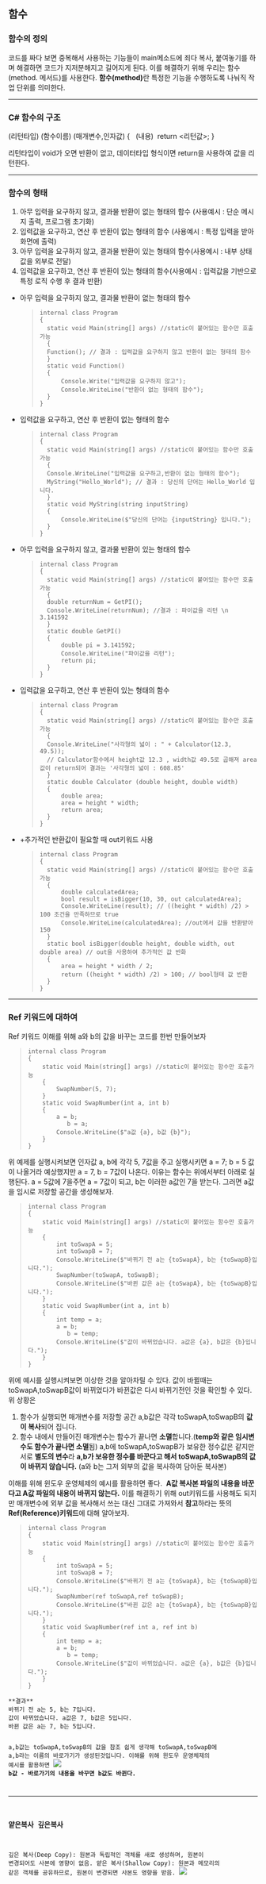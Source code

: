 <h2 id="함수">함수</h2>
<h3 id="함수의-정의">함수의 정의</h3>
<p>코드를 짜다 보면 중복해서 사용하는 기능들이 main메소드에 죄다 복사, 붙여놓기를 하며 해결하면 코드가 지저분해지고 길어지게 된다. 이를 해결하기 위해 우리는 함수(method. 메서드)를 사용한다.
<strong>함수(method)</strong>란 특정한 기능을 수행하도록 나눠직 작업 단위를 의미한다.</p>
<hr />
<h3 id="c-함수의-구조">C# 함수의 구조</h3>
<p>(리턴타입) (함수이름) (매개변수,인자값)
{  
(내용) 
return 
&lt;리턴값&gt;;
}</p>
<p>리턴타입이 void가 오면 반환이 없고, 데이터타입 형식이면 return을 사용하여 값을 리턴한다.</p>
<hr />
<h3 id="함수의-형태">함수의 형태</h3>
<ol>
<li>아무 입력을 요구하지 않고, 결과물 반환이 없는 형태의 함수 (사용예시 : 단순 메시지 출력, 프로그램 초기화)</li>
<li>입력값을 요구하고, 연산 후 반환이 없는 형태의 함수 (사용예시 : 특정 입력을 받아 화면에 출력)</li>
<li>아무 입력을 요구하지 않고, 결과물 반환이 있는 형태의 함수(사용예시 : 내부 상태 값을 외부로 전달)</li>
<li>입력값을 요구하고, 연산 후 반환이 있는 형태의 함수(사용예시 : 입력값을 기반으로 특정 로직 수행 후 결과 반환)</li>
</ol>
<ul>
<li>아무 입력을 요구하지 않고, 결과물 반환이 없는 형태의 함수<blockquote>
<pre><code class="language-cs">internal class Program
{
  static void Main(string[] args) //static이 붙어있는 함수만 호출가능  
  {
  Function(); // 결과 : 입력값을 요구하지 않고 반환이 없는 형태의 함수
  }
  static void Function() 
  {
      Console.Write(&quot;입력값을 요구하지 않고&quot;);
      Console.WriteLine(&quot;반환이 없는 형태의 함수&quot;);
  }
}</code></pre>
</blockquote>
</li>
</ul>
<ul>
<li><p>입력값을 요구하고, 연산 후 반환이 없는 형태의 함수</p>
<blockquote>
<pre><code class="language-cs">internal class Program
{
  static void Main(string[] args) //static이 붙어있는 함수만 호출가능 
  {
  Console.WriteLine(&quot;입력값을 요구하고,반환이 없는 형태의 함수&quot;);
  MyString(&quot;Hello_World&quot;); // 결과 : 당신의 단어는 Hello_World 입니다.
  }
  static void MyString(string inputString)
  {
      Console.WriteLine($&quot;당신의 단어는 {inputString} 입니다.&quot;);
  }
}</code></pre>
</blockquote>
</li>
<li><p>아무 입력을 요구하지 않고, 결과물 반환이 있는 형태의 함수</p>
<blockquote>
<pre><code class="language-cs">internal class Program
{
  static void Main(string[] args) //static이 붙어있는 함수만 호출가능 
  {
  double returnNum = GetPI();
  Console.WriteLine(returnNum); //결과 : 파이값을 리턴 \n 3.141592
  }
  static double GetPI()
  {
      double pi = 3.141592;
      Console.WriteLine(&quot;파이값을 리턴&quot;);
      return pi;
  }
}</code></pre>
</blockquote>
</li>
<li><p>입력값을 요구하고, 연산 후 반환이 있는 형태의 함수</p>
<blockquote>
<pre><code class="language-cs">internal class Program
{
  static void Main(string[] args) //static이 붙어있는 함수만 호출가능 
  {
  Console.WriteLine(&quot;사각형의 넓이 : &quot; + Calculator(12.3, 49.5)); 
  // Calculator함수에서 height값 12.3 , width값 49.5로 곱해져 area값이 return되어 결과는 '사각형의 넓이 : 608.85'
  }
  static double Calculator (double height, double width)
  {
      double area;
      area = height * width;
      return area;
  }
}</code></pre>
</blockquote>
</li>
<li><p>+추가적인 반환값이 필요할 때 out키워드 사용</p>
<blockquote>
<pre><code class="language-cs">internal class Program
{
  static void Main(string[] args) //static이 붙어있는 함수만 호출가능 
  {
      double calculatedArea;
      bool result = isBigger(10, 30, out calculatedArea);
      Console.WriteLine(result); // ((height * width) /2) &gt; 100 조건을 만족하므로 true
      Console.WriteLine(calculatedArea); //out에서 값을 반환받아 150
  }
  static bool isBigger(double height, double width, out double area) // out을 사용하여 추가적인 값 반화
  {
      area = height * width / 2;
      return ((height * width) /2) &gt; 100; // bool형태 값 반환
  }
}</code></pre>
</blockquote>
</li>
</ul>
<hr />
<h3 id="ref-키워드에-대하여">Ref 키워드에 대하여</h3>
<p>Ref 키워드 이해를 위해 a와 b의 값을 바꾸는 코드를 한번 만들어보자</p>
<blockquote>
<pre><code class="language-cs">internal class Program
{
    static void Main(string[] args) //static이 붙어있는 함수만 호출가능 
    {
        SwapNumber(5, 7);
    }
    static void SwapNumber(int a, int b)
    {
        a = b;
           b = a;
        Console.WriteLine($&quot;a값 {a}, b값 {b}&quot;);
    }
}</code></pre>
</blockquote>
<p>위 예제를 실행시켜보면 인자값 a, b에 각각 5, 7값을 주고 실행시키면 a = 7; b = 5 값이 나올거라 예상했지만 a = 7, b = 7값이 나온다. 이유는 함수는 위에서부터 아래로 실행된다. a = 5값에 7을주면 a = 7값이 되고, b는 이러한 a값인 7을 받는다. 그러면 a값을 임시로 저장할 공간을 생성해보자.</p>
<blockquote>
<pre><code class="language-cs">internal class Program
{
    static void Main(string[] args) //static이 붙어있는 함수만 호출가능 
    {
        int toSwapA = 5;
        int toSwapB = 7;
        Console.WriteLine($&quot;바뀌기 전 a는 {toSwapA}, b는 {toSwapB}입니다.&quot;);
        SwapNumber(toSwapA, toSwapB);
        Console.WriteLine($&quot;바뀐 값은 a는 {toSwapA}, b는 {toSwapB}입니다.&quot;);
    }
    static void SwapNumber(int a, int b)
    {
        int temp = a;
        a = b;
           b = temp;
        Console.WriteLine($&quot;값이 바뀌었습니다. a값은 {a}, b값은 {b}입니다.&quot;);
    }
}</code></pre>
</blockquote>
<p>위에 예시를 실행시켜보면 이상한 것을 알아차릴 수 있다. 값이 바뀔때는 toSwapA,toSwapB값이 바뀌었다가 바뀐값은 다시 바뀌기전인 것을 확인할 수 있다.
위 상황은 </p>
<ol>
<li>함수가 실행되면 매개변수를 저장할 공간 a,b값은 각각 toSwapA,toSwapB의 <strong>값이 복사</strong>되어 집니다. </li>
<li>함수 내에서 만들어진 매개변수는 함수가 끝나면 <strong>소멸</strong>합니다.(<strong>temp와 같은 임시변수도 함수가 끝나면 소멸</strong>됨)
a,b에 toSwapA,toSwapB가 보유한 정수값은 같지만 서로 <strong>별도의 변수</strong>라 <strong>a,b가 보유한 정수를 바꾼다고 해서 toSwapA,toSwapB의 값이 바뀌지 않습니다.</strong> (a와 b는 그저 외부의 값을 복사하여 담아둔 복사본)</li>
</ol>
<p>이해를 위해 윈도우 운영체제의 예시를 활용하면 좋다.
<img alt="" src="https://velog.velcdn.com/images/yangb062/post/4e4d5fc0-e24e-40fd-8658-6eea00857218/image.png" />
<strong>A값 복사본 파일의 내용을 바꾼다고  A값 파일의 내용이 바뀌지 않는다.</strong>
이를 해결하기 위해 out키워드를 사용해도 되지만 매개변수에 외부 값을 복사해서 쓰는 대신 그대로 가져와서 <strong>참고</strong>하라는 뜻의 <strong>Ref(Reference)키워드</strong>에 대해 알아보자.</p>
<blockquote>
<pre><code class="language-cs">internal class Program
{
    static void Main(string[] args) //static이 붙어있는 함수만 호출가능 
    {
        int toSwapA = 5;
        int toSwapB = 7;
        Console.WriteLine($&quot;바뀌기 전 a는 {toSwapA}, b는 {toSwapB}입니다.&quot;);
        SwapNumber(ref toSwapA,ref toSwapB);
        Console.WriteLine($&quot;바뀐 값은 a는 {toSwapA}, b는 {toSwapB}입니다.&quot;);
    }
    static void SwapNumber(ref int a, ref int b)
    {
        int temp = a;
        a = b;
           b = temp;
        Console.WriteLine($&quot;값이 바뀌었습니다. a값은 {a}, b값은 {b}입니다.&quot;);
    }
}</code></pre>
</blockquote>
<pre><code>**결과**
바뀌기 전 a는 5, b는 7입니다.
값이 바뀌었습니다. a값은 7, b값은 5입니다.
바뀐 값은 a는 7, b는 5입니다.

a,b값는 toSwapA,toSwapB의 값을 참조 쉽게 생각해 toSwapA,toSwapB에 a,b라는 이름의 바로가기가 생성된것입니다.
이해를 위해 윈도우 운영체제의 예시를 활용하면
![](https://velog.velcdn.com/images/yangb062/post/65201d08-577c-4677-bb67-8899728958e2/image.png)
**b값 - 바로가기의 내용을 바꾸면 b값도 바뀐다.**

----

### 얕은복사 깊은복사
깊은 복사(Deep Copy): 원본과 독립적인 객체를 새로 생성하며, 원본이 변경되어도 사본에 영향이 없음.
얕은 복사(Shallow Copy): 원본과 메모리의 같은 객체를 공유하므로, 원본이 변경되면 사본도 영향을 받음.
![](https://velog.velcdn.com/images/yangb062/post/43499c29-3a0b-4d41-bb24-6807fe748d82/image.png)</code></pre>